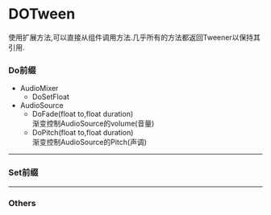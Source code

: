 # DOTween  
使用扩展方法,可以直接从组件调用方法.几乎所有的方法都返回Tweener以保持其引用.
### Do前缀
* AudioMixer  
  * DoSetFloat
* AudioSource
  * DoFade(float to,float duration)  
  渐变控制AudioSource的volume(音量)
  * DoPitch(float to,float duration)   
  渐变控制AudioSource的Pitch(声调)


---
### Set前缀
---
### Others
